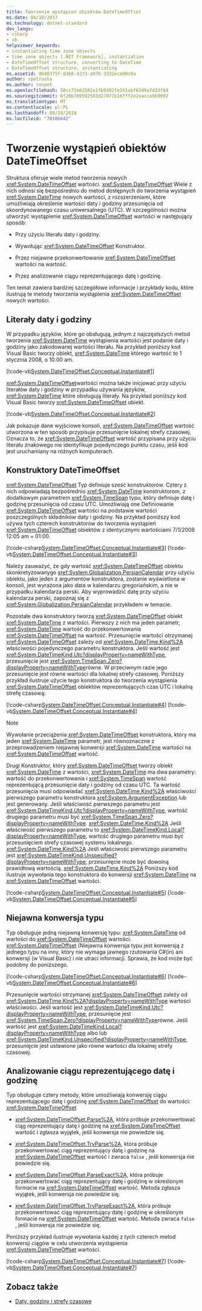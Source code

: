 ```yaml
---
title: Tworzenie wystąpień obiektów DateTimeOffset
ms.date: 04/10/2017
ms.technology: dotnet-standard
dev_langs:
- csharp
- vb
helpviewer_keywords:
- instantiating time zone objects
- time zone objects [.NET Framework], instantiation
- DateTimeOffset structure, converting to DateTime
- DateTimeOffset structure, instantiating
ms.assetid: 9648375f-d368-4373-a976-3332ece00c0a
author: rpetrusha
ms.author: ronpet
ms.openlocfilehash: 50cc71b62581e1fb9302fe241abf6349afd33f8d
ms.sourcegitcommit: 6f28b709592503d27077b16fff2e2eacca569992
ms.translationtype: MT
ms.contentlocale: pl-PL
ms.lasthandoff: 08/28/2019
ms.locfileid: "70106642"
---
```

# <a name="instantiating-a-datetimeoffset-object"></a>Tworzenie wystąpień obiektów DateTimeOffset

Struktura oferuje wiele metod tworzenia nowych <xref:System.DateTimeOffset> wartości. <xref:System.DateTimeOffset> Wiele z nich odnosi się bezpośrednio do metod dostępnych do tworzenia wystąpień <xref:System.DateTime> nowych wartości, z rozszerzeniami, które umożliwiają określenie wartości daty i godziny przesunięcia od skoordynowanego czasu uniwersalnego (UTC). W szczególności można utworzyć wystąpienie <xref:System.DateTimeOffset> wartości w następujący sposób:

- Przy użyciu literału daty i godziny.

- Wywołując <xref:System.DateTimeOffset> Konstruktor.

- Przez niejawne przekonwertowanie <xref:System.DateTimeOffset> wartości na wartość.

- Przez analizowanie ciągu reprezentującego datę i godzinę.

Ten temat zawiera bardziej szczegółowe informacje i przykłady kodu, które ilustrują te metody tworzenia wystąpienia <xref:System.DateTimeOffset> nowych wartości.

## <a name="date-and-time-literals"></a>Literały daty i godziny

W przypadku języków, które go obsługują, jednym z najczęstszych metod tworzenia <xref:System.DateTime> wystąpienia wartości jest podanie daty i godziny jako zakodowanej wartości literału. Na przykład poniższy kod Visual Basic tworzy obiekt, <xref:System.DateTime> którego wartość to 1 stycznia 2008, o 10:00 am.

[!code-vb[System.DateTimeOffset.Conceptual.Instantiate#1](../../../samples/snippets/visualbasic/VS_Snippets_CLR_System/system.DateTimeOffset.Conceptual.Instantiate/vb/Instantiate.vb#1)]

<xref:System.DateTimeOffset>wartości można także inicjować przy użyciu literałów daty i godziny w przypadku używania języków, <xref:System.DateTime> które obsługują literały. Na przykład poniższy kod Visual Basic tworzy <xref:System.DateTimeOffset> obiekt.

[!code-vb[System.DateTimeOffset.Conceptual.Instantiate#2](../../../samples/snippets/visualbasic/VS_Snippets_CLR_System/system.DateTimeOffset.Conceptual.Instantiate/vb/Instantiate.vb#2)]

Jak pokazuje dane wyjściowe konsoli, <xref:System.DateTimeOffset> wartość utworzona w ten sposób przypisuje przesunięcie lokalnej strefy czasowej. Oznacza to, że <xref:System.DateTimeOffset> wartość przypisana przy użyciu literału znakowego nie identyfikuje pojedynczego punktu czasu, jeśli kod jest uruchamiany na różnych komputerach.

## <a name="datetimeoffset-constructors"></a>Konstruktory DateTimeOffset

<xref:System.DateTimeOffset> Typ definiuje sześć konstruktorów. Cztery z nich odpowiadają bezpośrednio <xref:System.DateTime> konstruktorom, z dodatkowym parametrem <xref:System.TimeSpan> typu, który definiuje datę i godzinę przesunięcia od czasu UTC. Umożliwiają one Definiowanie <xref:System.DateTimeOffset> wartości na podstawie wartości poszczególnych składników daty i godziny. Na przykład poniższy kod używa tych czterech konstruktorów do tworzenia wystąpień <xref:System.DateTimeOffset> obiektów z identycznymi wartościami 7/1/2008 12:05 am + 01:00.

[!code-csharp[System.DateTimeOffset.Conceptual.Instantiate#3](../../../samples/snippets/csharp/VS_Snippets_CLR_System/system.DateTimeOffset.Conceptual.Instantiate/cs/Instantiate.cs#3)]
[!code-vb[System.DateTimeOffset.Conceptual.Instantiate#3](../../../samples/snippets/visualbasic/VS_Snippets_CLR_System/system.DateTimeOffset.Conceptual.Instantiate/vb/Instantiate.vb#3)]

Należy zauważyć, że gdy wartość <xref:System.DateTimeOffset> obiektu skonkretyzowanygo <xref:System.Globalization.PersianCalendar> przy użyciu obiektu, jako jeden z argumentów konstruktora, zostanie wyświetlona w konsoli, jest wyrażona jako data w kalendarzu gregoriańskim, a nie w przypadku kalendarza perski. Aby wyprowadzić datę przy użyciu kalendarza perski, zapoznaj się z <xref:System.Globalization.PersianCalendar> przykładem w temacie.

Pozostałe dwa konstruktory tworzą <xref:System.DateTimeOffset> obiekt <xref:System.DateTime> z wartości. Pierwszy z nich ma jeden parametr, <xref:System.DateTime> wartość do przekonwertowania <xref:System.DateTimeOffset> na wartość. Przesunięcie wartości otrzymanej <xref:System.DateTimeOffset> zależy od <xref:System.DateTime.Kind%2A> właściwości pojedynczego parametru konstruktora. Jeśli wartość jest <xref:System.DateTimeKind.Utc?displayProperty=nameWithType>, przesunięcie jest <xref:System.TimeSpan.Zero?displayProperty=nameWithType>równe. W przeciwnym razie jego przesunięcie jest równe wartości dla lokalnej strefy czasowej. Poniższy przykład ilustruje użycie tego konstruktora do tworzenia wystąpienia <xref:System.DateTimeOffset> obiektów reprezentujących czas UTC i lokalną strefę czasową:

[!code-csharp[System.DateTimeOffset.Conceptual.Instantiate#4](../../../samples/snippets/csharp/VS_Snippets_CLR_System/system.DateTimeOffset.Conceptual.Instantiate/cs/Instantiate.cs#4)]
[!code-vb[System.DateTimeOffset.Conceptual.Instantiate#4](../../../samples/snippets/visualbasic/VS_Snippets_CLR_System/system.DateTimeOffset.Conceptual.Instantiate/vb/Instantiate.vb#4)]

> [!NOTE]
> Wywołanie przeciążenia <xref:System.DateTimeOffset> konstruktora, który ma jeden <xref:System.DateTime> parametr, jest równoznaczne z przeprowadzeniem niejawnej konwersji <xref:System.DateTime> wartości na <xref:System.DateTimeOffset> wartość.

Drugi Konstruktor, który <xref:System.DateTimeOffset> tworzy obiekt <xref:System.DateTime> z wartości, <xref:System.DateTime> ma dwa parametry: wartość do przekonwertowania i <xref:System.TimeSpan> wartość reprezentującą przesunięcie daty i godziny od czasu UTC. Ta wartość przesunięcia musi odpowiadać <xref:System.DateTime.Kind%2A> właściwości pierwszego parametru konstruktora <xref:System.ArgumentException> lub jest generowany. Jeśli właściwość pierwszego parametru jest <xref:System.DateTimeKind.Utc?displayProperty=nameWithType>, wartość drugiego parametru musi być <xref:System.TimeSpan.Zero?displayProperty=nameWithType>. <xref:System.DateTime.Kind%2A> Jeśli właściwość pierwszego parametru to <xref:System.DateTimeKind.Local?displayProperty=nameWithType>, wartość drugiego parametru musi być przesunięciem strefy czasowej systemu lokalnego. <xref:System.DateTime.Kind%2A> Jeśli właściwość pierwszego parametru jest <xref:System.DateTimeKind.Unspecified?displayProperty=nameWithType>, przesunięcie może być dowolną prawidłową wartością. <xref:System.DateTime.Kind%2A> Poniższy kod ilustruje wywołania tego konstruktora do konwersji <xref:System.DateTime> na <xref:System.DateTimeOffset> wartości.

[!code-csharp[System.DateTimeOffset.Conceptual.Instantiate#5](../../../samples/snippets/csharp/VS_Snippets_CLR_System/system.DateTimeOffset.Conceptual.Instantiate/cs/Instantiate.cs#5)]
[!code-vb[System.DateTimeOffset.Conceptual.Instantiate#5](../../../samples/snippets/visualbasic/VS_Snippets_CLR_System/system.DateTimeOffset.Conceptual.Instantiate/vb/Instantiate.vb#5)]

## <a name="implicit-type-conversion"></a>Niejawna konwersja typu

Typ obsługuje jedną niejawną konwersję typu: <xref:System.DateTime> od wartości do <xref:System.DateTimeOffset> wartości. <xref:System.DateTimeOffset> (Niejawna konwersja typu jest konwersją z jednego typu na inny, który nie wymaga jawnego rzutowania C#(in) ani konwersji (w Visual Basic) i nie utraci informacji. Sprawia, że kod może być podobny do poniższego.

[!code-csharp[System.DateTimeOffset.Conceptual.Instantiate#6](../../../samples/snippets/csharp/VS_Snippets_CLR_System/system.DateTimeOffset.Conceptual.Instantiate/cs/Instantiate.cs#6)]
[!code-vb[System.DateTimeOffset.Conceptual.Instantiate#6](../../../samples/snippets/visualbasic/VS_Snippets_CLR_System/system.DateTimeOffset.Conceptual.Instantiate/vb/Instantiate.vb#6)]

Przesunięcie wartości otrzymanej <xref:System.DateTimeOffset> zależy od <xref:System.DateTime.Kind%2A?displayProperty=nameWithType> wartości właściwości. Jeśli wartość jest <xref:System.DateTimeKind.Utc?displayProperty=nameWithType>, przesunięcie jest <xref:System.TimeSpan.Zero?displayProperty=nameWithType>równe. Jeśli wartość jest <xref:System.DateTimeKind.Local?displayProperty=nameWithType> albo lub <xref:System.DateTimeKind.Unspecified?displayProperty=nameWithType>, przesunięcie jest ustawione jako równe wartości dla lokalnej strefy czasowej.

## <a name="parsing-the-string-representation-of-a-date-and-time"></a>Analizowanie ciągu reprezentującego datę i godzinę

Typ obsługuje cztery metody, które umożliwiają konwersję ciągu reprezentującego datę i godzinę <xref:System.DateTimeOffset> do wartości: <xref:System.DateTimeOffset>

- <xref:System.DateTimeOffset.Parse%2A>, która próbuje przekonwertować ciąg reprezentujący datę i godzinę na <xref:System.DateTimeOffset> wartość i zgłasza wyjątek, jeśli konwersja nie powiedzie się.

- <xref:System.DateTimeOffset.TryParse%2A>, która próbuje przekonwertować ciąg reprezentujący datę i godzinę na <xref:System.DateTimeOffset> wartość i zwraca `false` , jeśli konwersja nie powiedzie się.

- <xref:System.DateTimeOffset.ParseExact%2A>, która próbuje przekonwertować ciąg reprezentujący datę i godzinę w określonym formacie na <xref:System.DateTimeOffset> wartość. Metoda zgłasza wyjątek, jeśli konwersja nie powiedzie się.

- <xref:System.DateTimeOffset.TryParseExact%2A>, która próbuje przekonwertować ciąg reprezentujący datę i godzinę w określonym formacie na <xref:System.DateTimeOffset> wartość. Metoda zwraca `false` , jeśli konwersja nie powiedzie się.

Poniższy przykład ilustruje wywołania każdej z tych czterech metod konwersji ciągów w celu utworzenia wystąpienia <xref:System.DateTimeOffset> wartości.

[!code-csharp[System.DateTimeOffset.Conceptual.Instantiate#7](../../../samples/snippets/csharp/VS_Snippets_CLR_System/system.DateTimeOffset.Conceptual.Instantiate/cs/Instantiate.cs#7)]
[!code-vb[System.DateTimeOffset.Conceptual.Instantiate#7](../../../samples/snippets/visualbasic/VS_Snippets_CLR_System/system.DateTimeOffset.Conceptual.Instantiate/vb/Instantiate.vb#7)]

## <a name="see-also"></a>Zobacz także

- [Daty, godziny i strefy czasowe](../../../docs/standard/datetime/index.md)
